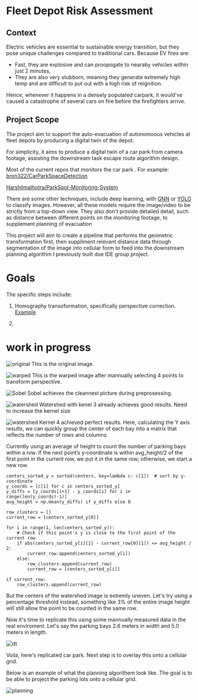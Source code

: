 # Fleet Depot Risk Assessment 

## Context
Electric vehicles are essential to sustainable energy transition, but they pose unique challenges compared to traditional cars. Because EV fires are:
- Fast, they are explosive and can proopogate to nearaby vehicles within just 2 minutes, 
- They are also very stubborn, meaning they generate extremely high temp and are difficult to put out with a high risk of reignition. 

Hence, whenever it happens in a densely populated carpark, it would’ve caused a catastrophe of several cars on fire before the firefighters arrive.

## Project Scope
The project aim to support the auto-evacuation of autonomoous vehicles at fleet depots by producing a digital twin of the depot. 

For simplicity, it aims to produce a digital twin of a car park from camera footage, assisting the downstream task escape route algorithm design. 

Most of the current repos that monitors the car park . For example:
[bron322/CarParkSpaceDetection](https://github.com/bron322/CarParkSpaceDetection)

[Harshilmalhotra/ParkSpot-Monitoring-System](https://github.com/Harshilmalhotra/ParkSpot-Monitoring-System)

There are some other techniques, include deep learning, with [GNN](https://arxiv.org/pdf/2104.02576) or [YOLO](https://github.com/Arpitpatel1706/car-parking-slot-occupancy-detection-using-YOLOv8---openCV) to classify images. However, all these models require the image/video to be strictly from a top-down view. They also don't provide detailed detail, such as distance between different points on the monitoring footage, to supplement planning of evacuation 

This project will aim to create a pipeline that performs the geometric transformation first, then suppliment relevant distance data through segmentation of the image into cellular form to feed into the downstream planning algorithm I previously built due IDE group project. 

# Goals
The specific steps include:
1. Homography transoformation, specifically perspective correction. [Example](https://learnopencv.com/homography-examples-using-opencv-python-c/)

2. 



# work in progress
![original](assets/raw/large.jpg)
This is the original image.

![warped](assets/warped/large.jpg)
This is the warped image after mannually selecting 4 points to transform perspective.


![Sobel](md_img/sobel.png)
Sobel achieves the cleannest picture during preprosessing.

![watershed](md_img/watershed.png)
Watershed with kenel 3 already achieves good results. Need to increase the kernel size 

![watershed](md_img/kernel4.png)
Kernel 4 achieved perfect results. Here, calculating the Y axis results, we can quickly group the center of each bay into a matrix that reflects the number of rows and columns.

Currently using an average of height to count the number of parking bays within a row. If the next point’s y‐coordinate is within avg_height/2 of the first point in the current row, we put it in the same row; otherwise, we start a new row.


```
centers_sorted_y = sorted(centers, key=lambda c: c[1])  # sort by y-coordinate
y_coords = [c[1] for c in centers_sorted_y]
y_diffs = [y_coords[i+1] - y_coords[i] for i in range(len(y_coords)-1)]
avg_height = np.mean(y_diffs) if y_diffs else 0

row_clusters = []
current_row = [centers_sorted_y[0]]

for i in range(1, len(centers_sorted_y)):
    # Check if this point's y is close to the first point of the current row
    if abs(centers_sorted_y[i][1] - current_row[0][1]) <= avg_height / 2:
        current_row.append(centers_sorted_y[i])
    else:
        row_clusters.append(current_row)
        current_row = [centers_sorted_y[i]]

if current_row:
    row_clusters.append(current_row)
```
But the centers of the watershed image is extremly uneven. Let's try using a percentage threshold instead, something like 3% of the entire image height will still allow the point to be counted in the same row.

Now it's time to replicate this using some mannually measured data in the real enviroment. Let's say the parking bays 2.6 meters in width and 5.0 meters in length. 


![dt](md_img/dt1.png)

Voila, here's replicated car park. Next step is to overlay this onto a cellular grid. 

Below is an example of what the planning algorithem look like. The goal is to be able to project the parking lots onto a cellular grid. 

![planning](md_img/planning.png)

